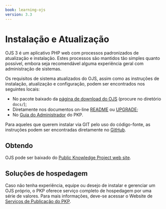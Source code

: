 ```yaml
---
book: learning-ojs
version: 3.3
---
```


# Instalação e Atualização

OJS 3 é um aplicativo PHP web com processos padronizados de atualização e instalação. Estes processos são mantidos tão simples quanto possível, embora seja recomendável alguma experiência geral com administração de sistemas.

Os requisitos de sistema atualizados do OJS, assim como as instruções de instalação, atualização e configuração, podem ser encontrados nos seguintes locais:

* No pacote baixado da [página de download do OJS](https://pkp.sfu.ca/ojs/ojs_download/) (procure no diretório `docs/`);
* Diretamente nos documentos on-line [README](https://pkp.sfu.ca/ojs/README) ou [UPGRADE](https://pkp.sfu.ca/ojs/UPGRADE);
* No [Guia do Administrador](/admin-guide) do PKP.

Para aqueles que querem instalar via GIT pelo uso do código-fonte, as instruções podem ser encontradas diretamente no [GitHub](https://github.com/pkp/ojs).

## Obtendo

OJS pode ser baixado do [Public Knowledge Project web site](https://pkp.sfu.ca).

## Soluções de hospedagem

Caso não tenha experiência, equipe ou desejo de instalar e gerenciar um OJS próprio, o PKP oferece serviço completo de hospedagem por uma série de valores. Para mais informações, deve-se acessar o Website de [Serviços de Publicação do PKP](https://pkpservices.sfu.ca).
